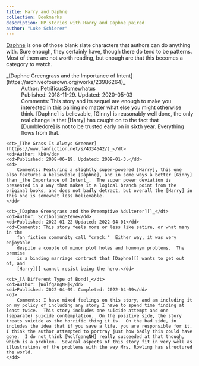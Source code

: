 ```yaml
---
title: Harry and Daphne
collection: Bookmarks
description: HP stories with Harry and Daphne paired
author: "Luke Schierer"
---
```


[Daphne][] is one of those blank slate characters that authors can do anything
with.  Sure enough, they certainly have, though there do tend to be patterns.
Most of them are not worth reading, but enough are that this becomes a category
to watch.

<dl>
    <dt>_[Daphne Greengrass and the Importance of Intent](https://archiveofourown.org/works/23986264)_</dt>
    <dd>Author: PetrificusSomewhatus</dd>
    <dd>Published: 2018-11-29. Updated: 2020-05-03</dd>
    <dd>Comments: This story and its sequel are enough to make you interested in
        this pairing no matter what else you might otherwise think.  [Daphne] is
        believable, [Ginny] is reasonably well done, the only real change is that
        [Harry] has caught on to the fact that [Dumbledore] is not to be trusted early
        on in sixth year.  Everything flows from that.</dd>

    <dt>_[The Grass Is Always Greener](https://www.fanfiction.net/s/4334542/)_</dt>
    <dd>Author: kb0</dd>
    <dd>Published: 2008-06-19. Updated: 2009-01-3.</dd>
    <dd>
        Comments: Featuring a slightly super-powered [Harry], this one also features a believable [Daphne], and in some ways a better [Ginny] than _the Importance of Intent_.  The super power deviation is presented in a way that makes it a logical branch point from the original books, and does not badly detract, but overall the [Harry] in this one is somewhat less believable.
    </dd>

    <dt>_[Daphne Greengrass and the Preemptive Adulterer][]_</dt>
    <dd>Author: ScribblingSteve</dd>
    <dd>Published: 2022-01-22 Updated: 2022-04-01</dd>
    <dd>Comments: This story feels more or less like satire, or what many in the
        fan fiction community call "crack."  Either way, it was very enjoyable
        despite a couple of minor plot holes and homonym problems.  The premise
        is a binding marriage contract that [Daphne][] wants to get out of, and
        [Harry][] cannot resist being the hero.</dd>

    <dt>_[A Different Type of Bond]_</dt>
    <dd>Author: [WolfgangNH]</dd>
    <dd>Published: 2022-04-09. Completed: 2022-04-09</dd>
    <dd>
        Comments: I have mixed feelings on this story, and am including it on my policy of including any story I have to spend time finding at least twice.  This story includes one suicide attempt and one (separate) suicide contemplation.  On the positive side, the story treats suicide as the horrific thing it is.  On the bad side, in includes the idea that if you save a life, you are responsible for it.  I think the author attempted to portray just how badly this could have gone.  I do not think [WolfgangNH] really succeeded at that though, which is a problem.  Several aspects of this story fit in very well as illustrations of the problems with the way Mrs. Rowling has structured the world. 
    </dd>
</dl>

[WolfgangNH]: https://archiveofourown.org/users/WolfgangNH/

[A Different Type of Bond]: https://archiveofourown.org/works/38269633

[Daphne Greengrass and the Preemptive Adulterer]: <https://archiveofourown.org/works/36587794>

[Harry]: </harrypedia/people/potter/harry_james>

[Daphne]: </harrypedia/people/greengrass/daphne>

[Ginny]: </harrypedia/people/weasley/ginevra_molly>

[Dumbledore]: </harrypedia/people/dumbledore/albus_percival_wulfric_brian>

